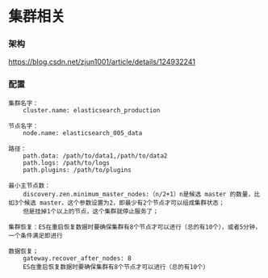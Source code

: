 # 集群相关

### 架构

https://blog.csdn.net/zjun1001/article/details/124932241

### 

### 配置


    集群名字：
        cluster.name: elasticsearch_production
    
    节点名字：
        node.name: elasticsearch_005_data
    
    路径：
        path.data: /path/to/data1,/path/to/data2 
        path.logs: /path/to/logs
        path.plugins: /path/to/plugins
    
    最小主节点数：
        discovery.zen.minimum_master_nodes:（n/2+1）n是候选 master 的数量，比如3个候选 master，这个参数设置为2，即最少有2个节点才可以组成集群状态；
        但是挂掉1个以上的节点，这个集群就停止服务了；
        
    集群恢复：ES在重启恢复数据时要确保集群有8个节点才可以进行（总的有10个），或者5分钟，一个条件满足即进行
    
    数据恢复；
        gateway.recover_after_nodes: 8 
        ES在重启恢复数据时要确保集群有8个节点才可以进行（总的有10个）
